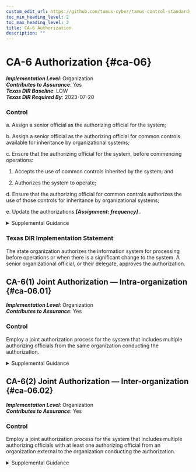 ```yaml
---
custom_edit_url: https://github.com/tamus-cyber/tamus-control-standards/tree/main/content/tamus.edu/TAMUS_profile.yaml
toc_min_heading_level: 2
toc_max_heading_level: 2
title: CA-6 Authorization
description: ""
---
```


# CA-6 Authorization {#ca-06}

_**Implementation Level**_: Organization\
_**Contributes to Assurance**_: Yes\
_**Texas DIR Baseline**_: LOW\
_**Texas DIR Required By**_: 2023-07-20

### Control



a. Assign a senior official as the authorizing official for the system;

b. Assign a senior official as the authorizing official for common controls available for inheritance by organizational systems;

c. Ensure that the authorizing official for the system, before commencing operations:

1. Accepts the use of common controls inherited by the system; and

2. Authorizes the system to operate;

d. Ensure that the authorizing official for common controls authorizes the use of those controls for inheritance by organizational systems;

e. Update the authorizations <strong title="ca-06_odp"> <em>[Assignment: frequency]</em> </strong>.


<details><summary>Supplemental Guidance</summary>Authorizations are official management decisions by senior officials to authorize operation of systems, authorize the use of common controls for inheritance by organizational systems, and explicitly accept the risk to organizational operations and assets, individuals, other organizations, and the Nation based on the implementation of agreed-upon controls. Authorizing officials provide budgetary oversight for organizational systems and common controls or assume responsibility for the mission and business functions supported by those systems or common controls. The authorization process is a federal responsibility, and therefore, authorizing officials must be federal employees. Authorizing officials are both responsible and accountable for security and privacy risks associated with the operation and use of organizational systems. Nonfederal organizations may have similar processes to authorize systems and senior officials that assume the authorization role and associated responsibilities.<br/><br/>Authorizing officials issue ongoing authorizations of systems based on evidence produced from implemented continuous monitoring programs. Robust continuous monitoring programs reduce the need for separate reauthorization processes. Through the employment of comprehensive continuous monitoring processes, the information contained in authorization packages (i.e., security and privacy plans, assessment reports, and plans of action and milestones) is updated on an ongoing basis. This provides authorizing officials, common control providers, and system owners with an up-to-date status of the security and privacy posture of their systems, controls, and operating environments. To reduce the cost of reauthorization, authorizing officials can leverage the results of continuous monitoring processes to the maximum extent possible as the basis for rendering reauthorization decisions.</details>

### Texas DIR Implementation Statement

The state organization authorizes the information system for processing before operations or when there is a significant change to the system. A senior organizational official, or their delegate, approves the authorization.



## CA-6(1) Joint Authorization — Intra-organization {#ca-06.01}

_**Implementation Level**_: Organization\
_**Contributes to Assurance**_: Yes

### Control

Employ a joint authorization process for the system that includes multiple authorizing officials from the same organization conducting the authorization.


<details><summary>Supplemental Guidance</summary>Assigning multiple authorizing officials from the same organization to serve as co-authorizing officials for the system increases the level of independence in the risk-based decision-making process. It also implements the concepts of separation of duties and dual authorization as applied to the system authorization process. The intra-organization joint authorization process is most relevant for connected systems, shared systems, and systems with multiple information owners.</details>


## CA-6(2) Joint Authorization — Inter-organization {#ca-06.02}

_**Implementation Level**_: Organization\
_**Contributes to Assurance**_: Yes

### Control

Employ a joint authorization process for the system that includes multiple authorizing officials with at least one authorizing official from an organization external to the organization conducting the authorization.


<details><summary>Supplemental Guidance</summary>Assigning multiple authorizing officials, at least one of whom comes from an external organization, to serve as co-authorizing officials for the system increases the level of independence in the risk-based decision-making process. It implements the concepts of separation of duties and dual authorization as applied to the system authorization process. Employing authorizing officials from external organizations to supplement the authorizing official from the organization that owns or hosts the system may be necessary when the external organizations have a vested interest or equities in the outcome of the authorization decision. The inter-organization joint authorization process is relevant and appropriate for connected systems, shared systems or services, and systems with multiple information owners. The authorizing officials from the external organizations are key stakeholders of the system undergoing authorization.</details>
